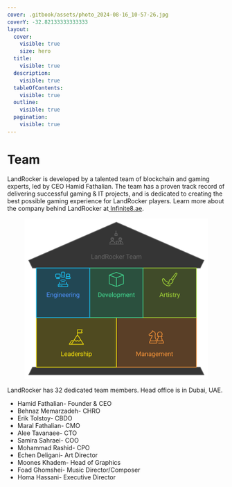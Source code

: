 ```yaml
---
cover: .gitbook/assets/photo_2024-08-16_10-57-26.jpg
coverY: -32.82133333333333
layout:
  cover:
    visible: true
    size: hero
  title:
    visible: true
  description:
    visible: true
  tableOfContents:
    visible: true
  outline:
    visible: true
  pagination:
    visible: true
---
```


# Team

LandRocker is developed by a talented team of blockchain and gaming experts, led by CEO Hamid Fathalian. The team has a proven track record of delivering successful gaming & IT projects, and is dedicated to creating the best possible gaming experience for LandRocker players. Learn more about the company behind LandRocker at[ Infinite8.ae](https://infinite.ae/).



<figure><img src=".gitbook/assets/team.svg" alt=""><figcaption></figcaption></figure>

LandRocker has 32 dedicated team members. Head office is in Dubai, UAE.

* Hamid Fathalian- Founder & CEO
* Behnaz Memarzadeh- CHRO
* Erik Tolstoy- CBDO
* Maral Fathalian- CMO
* Alee Tavanaee- CTO
* Samira Sahraei- COO
* Mohammad Rashid- CPO
* Echen Deligani- Art Director
* Moones Khadem- Head of Graphics
* Foad Ghomshei- Music Director/Composer
* Homa Hassani- Executive Director
